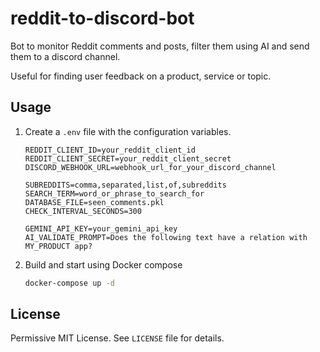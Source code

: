 # reddit-to-discord-bot

Bot to monitor Reddit comments and posts, filter them using AI and send them to a discord channel.

Useful for finding user feedback on a product, service or topic.

## Usage

1. Create a `.env` file with the configuration variables.
    ```env
    REDDIT_CLIENT_ID=your_reddit_client_id
    REDDIT_CLIENT_SECRET=your_reddit_client_secret
    DISCORD_WEBHOOK_URL=webhook_url_for_your_discord_channel

    SUBREDDITS=comma,separated,list,of,subreddits
    SEARCH_TERM=word_or_phrase_to_search_for
    DATABASE_FILE=seen_comments.pkl
    CHECK_INTERVAL_SECONDS=300

    GEMINI_API_KEY=your_gemini_api_key
    AI_VALIDATE_PROMPT=Does the following text have a relation with MY_PRODUCT app?
    ```

1. Build and start using Docker compose
    ```bash
    docker-compose up -d
    ```

## License

Permissive MIT License. See `LICENSE` file for details.
